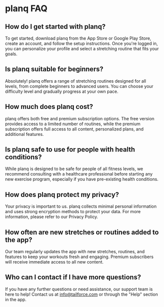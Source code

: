# planq FAQ

## How do I get started with planq?
To get started, download planq from the App Store or Google Play Store, create an account, and follow the setup instructions. Once you're logged in, you can personalize your profile and select a stretching routine that fits your goals.

## Is planq suitable for beginners?
Absolutely! planq offers a range of stretching routines designed for all levels, from complete beginners to advanced users. You can choose your difficulty level and gradually progress at your own pace.

## How much does planq cost?
planq offers both free and premium subscription options. The free version provides access to a limited number of routines, while the premium subscription offers full access to all content, personalized plans, and additional features.


## Is planq safe to use for people with health conditions?
While planq is designed to be safe for people of all fitness levels, we recommend consulting with a healthcare professional before starting any new exercise program, especially if you have pre-existing health conditions.

## How does planq protect my privacy?
Your privacy is important to us. planq collects minimal personal information and uses strong encryption methods to protect your data. For more information, please refer to our Privacy Policy.

## How often are new stretches or routines added to the app?
Our team regularly updates the app with new stretches, routines, and features to keep your workouts fresh and engaging. Premium subscribers will receive immediate access to all new content.

## Who can I contact if I have more questions?
If you have any further questions or need assistance, our support team is here to help! Contact us at info@tailforce.com or through the "Help" section in the app.

